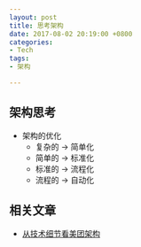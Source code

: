 ```yaml
---
layout: post
title: 思考架构
date: 2017-08-02 20:19:00 +0800
categories:
- Tech
tags:
- 架构

---
```


## 架构思考

- 架构的优化
	- 复杂的 -> 简单化
	- 简单的 -> 标准化
	- 标准的 -> 流程化
	- 流程的 -> 自动化


## 相关文章

- [从技术细节看美团架构](http://www.infoq.com/cn/articles/see-meituan-architecture-from-technical-details)
